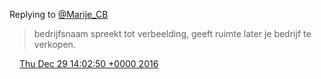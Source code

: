 Replying to [@Marije\_CB](https://twitter.com/@Marije_CB/status/814412427064463360)

> bedrijfsnaam spreekt tot verbeelding, geeft ruimte later je bedrijf te verkopen\.

<img src="../../media/tweet.ico" width="12" /> [Thu Dec 29 14:02:50 +0000 2016](https://twitter.com/DromerDenker/status/814471742886477824)